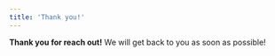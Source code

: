 ```yaml
---
title: 'Thank you!'
---
```


**Thank you for reach out!** We will get back to you as soon as possible!
